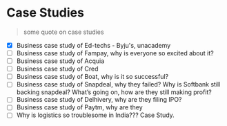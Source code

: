 # Case Studies

> some quote on case studies


- [X] Business case study of Ed-techs - Byju's, unacademy
- [ ] Business case study of Fampay, why is everyone so excited about it?
- [ ] Business case study of Acquia
- [ ] Business case study of Cred
- [ ] Business case study of Boat, why is it so successful?
- [ ] Business case study of Snapdeal, why they failed? Why is Softbank still backing snapdeal? What’s going on, how are they still making profit?
- [ ] Business case study of Delhivery, why are they filing IPO?
- [ ] Business case study of Paytm, why are they
- [ ] Why is logistics so troublesome in India??? Case Study.

